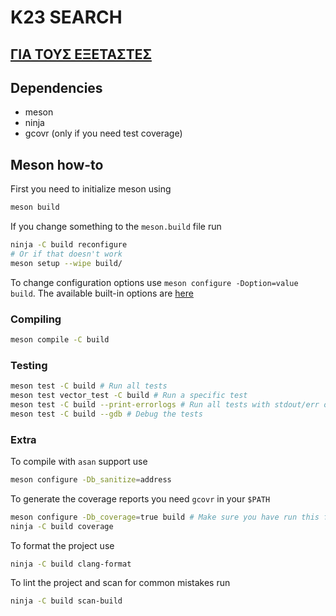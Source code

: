 # K23 SEARCH

## [ΓΙΑ ΤΟΥΣ ΕΞΕΤΑΣΤΕΣ](./docs/REPORTS.md)

## Dependencies

- meson
- ninja
- gcovr (only if you need test coverage)

## Meson how-to

First you need to initialize meson using

```bash
meson build
```

If you change something to the `meson.build` file run

```bash
ninja -C build reconfigure
# Or if that doesn't work
meson setup --wipe build/
```

To change configuration options use `meson configure -Doption=value build`.
The available built-in options are [here](https://mesonbuild.com/Builtin-options.html)

### Compiling

```bash
meson compile -C build
```

### Testing

```bash
meson test -C build # Run all tests
meson test vector_test -C build # Run a specific test
meson test -C build --print-errorlogs # Run all tests with stdout/err output
meson test -C build --gdb # Debug the tests
```

### Extra

To compile with `asan` support use
```bash
meson configure -Db_sanitize=address
```

To generate the coverage reports you need `gcovr` in your `$PATH`
```bash
meson configure -Db_coverage=true build # Make sure you have run this first
ninja -C build coverage
```

To format the project use

```bash
ninja -C build clang-format
```

To lint the project and scan for common mistakes run

```bash
ninja -C build scan-build
```
